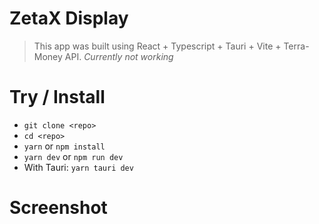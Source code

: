 # ZetaX Display

> This app was built using React + Typescript + Tauri + Vite + Terra-Money API. *Currently not working*

# Try / Install

* `git clone <repo>`
* `cd <repo>`
* `yarn` or `npm install`
* `yarn dev` or `npm run dev`
* With Tauri: `yarn tauri dev`

# Screenshot